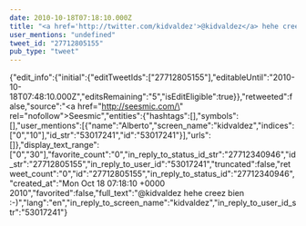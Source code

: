 ```yaml
---
date: 2010-10-18T07:18:10.000Z
title: "<a href='http://twitter.com/kidvaldez'>@kidvaldez</a> hehe creez bien :-)″"
user_mentions: "undefined"
tweet_id: "27712805155"
pub_type: "tweet"
---
```

{"edit_info":{"initial":{"editTweetIds":["27712805155"],"editableUntil":"2010-10-18T07:48:10.000Z","editsRemaining":"5","isEditEligible":true}},"retweeted":false,"source":"<a href=\"http://seesmic.com/\" rel=\"nofollow\">Seesmic</a>","entities":{"hashtags":[],"symbols":[],"user_mentions":[{"name":"Alberto","screen_name":"kidvaldez","indices":["0","10"],"id_str":"53017241","id":"53017241"}],"urls":[]},"display_text_range":["0","30"],"favorite_count":"0","in_reply_to_status_id_str":"27712340946","id_str":"27712805155","in_reply_to_user_id":"53017241","truncated":false,"retweet_count":"0","id":"27712805155","in_reply_to_status_id":"27712340946","created_at":"Mon Oct 18 07:18:10 +0000 2010","favorited":false,"full_text":"@kidvaldez hehe creez bien :-)","lang":"en","in_reply_to_screen_name":"kidvaldez","in_reply_to_user_id_str":"53017241"}
